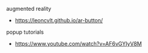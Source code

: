 
augmented reality
 * https://leoncvlt.github.io/ar-button/

popup tutorials
 * https://www.youtube.com/watch?v=AF6vGYIyV8M